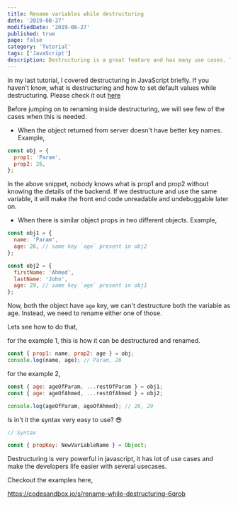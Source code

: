 ```yaml
---
title: Rename variables while destructuring
date: '2019-08-27'
modifiedDate: '2019-08-27'
published: true
page: false
category: 'Tutorial'
tags: ['JavaScript']
description: Destructuring is a great feature and has many use cases. Today, we will see how to rename a variable while destructuring and some use cases for it.
---
```


In my last tutorial, I covered destructuring in JavaScript briefly. If you haven't know, what is destructuring and how to set default values while destructuring. Please check it out [here](/blog/default-values-while-destructuring-in-javascript/)

Before jumping on to renaming inside destructuring, we will see few of the cases when this is needed.

- When the object returned from server doesn't have better key names. Example,

```js
const obj = {
  prop1: 'Param',
  prop2: 26,
};
```

In the above snippet, nobody knows what is prop1 and prop2 without knowing the details of the backend. If we destructure and use the same variable, it will make the front end code unreadable and undebuggable later on.

- When there is similar object props in two different objects. Example,

```js
const obj1 = {
  name: 'Param',
  age: 26, // same key `age` present in obj2
};

const obj2 = {
  firstName: 'Ahmed',
  lastName: 'John',
  age: 29, // same key `age` present in obj1
};
```

Now, both the object have `age` key, we can't destructure both the variable as age. Instead, we need to rename either one of those.

Lets see how to do that,

for the example 1, this is how it can be destructured and renamed.

```js
const { prop1: name, prop2: age } = obj;
console.log(name, age); // Param, 26
```

for the example 2,

```js
const { age: ageOfParam, ...restOfParam } = obj1;
const { age: ageOfAhmed, ...restOfAhmed } = obj2;

console.log(ageOfParam, ageOfAhmed); // 26, 29
```

Is in't it the syntax very easy to use? 😎

```js
// Syntax

const { propKey: NewVariableName } = Object;
```

Destructuring is very powerful in javascript, it has lot of use cases and make the developers life easier with several usecases.

Checkout the examples here,

https://codesandbox.io/s/rename-while-destructuring-6qrob
